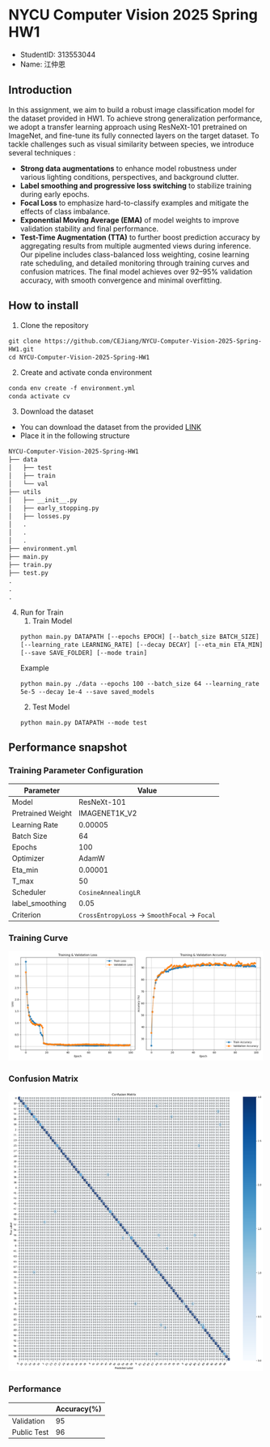 # NYCU Computer Vision 2025 Spring HW1
- StudentID: 313553044
- Name: 江仲恩

## Introduction
In this assignment, we aim to build a robust image classification model for the dataset provided in HW1. To achieve strong generalization performance, we adopt a transfer learning approach using ResNeXt-101 pretrained on ImageNet, and fine-tune its fully connected layers on the target dataset.
To tackle challenges such as visual similarity between species, we introduce several techniques :
- **Strong data augmentations** to enhance model robustness under various lighting conditions, perspectives, and background clutter.
- **Label smoothing and progressive loss switching** to stabilize training during early epochs.
- **Focal Loss** to emphasize hard-to-classify examples and mitigate the effects of class imbalance.
- **Exponential Moving Average (EMA)** of model weights to improve validation stability and final performance.
- **Test-Time Augmentation (TTA)** to further boost prediction accuracy by aggregating results from multiple augmented views during inference.
Our pipeline includes class-balanced loss weighting, cosine learning rate scheduling, and detailed monitoring through training curves and confusion matrices.
The final model achieves over 92–95% validation accuracy, with smooth convergence and minimal overfitting.

## How to install

1. Clone the repository
```
git clone https://github.com/CEJiang/NYCU-Computer-Vision-2025-Spring-HW1.git
cd NYCU-Computer-Vision-2025-Spring-HW1
```

2. Create and activate conda environment
```
conda env create -f environment.yml
conda activate cv
```

3. Download the dataset 
- You can download the dataset from the provided [LINK](https://drive.google.com/file/d/1fx4Z6xl5b6r4UFkBrn5l0oPEIagZxQ5u/view)
- Place it in the following structure
```
NYCU-Computer-Vision-2025-Spring-HW1
├── data
│   ├── test
│   ├── train
│   └── val
├── utils
│   ├── __init__.py
│   ├── early_stopping.py
│   ├── losses.py
│   .
│   .
│   .
├── environment.yml
├── main.py
├── train.py
├── test.py
.
.
.
```

4. Run for Train
    1. Train Model 
    ```
    python main.py DATAPATH [--epochs EPOCH] [--batch_size BATCH_SIZE] [--learning_rate LEARNING_RATE] [--decay DECAY] [--eta_min ETA_MIN] [--save SAVE_FOLDER] [--mode train]
    ```
    Example
    ```
    python main.py ./data --epochs 100 --batch_size 64 --learning_rate 5e-5 --decay 1e-4 --save saved_models
    ```
    2. Test Model
    ```
    python main.py DATAPATH --mode test
    ```

## Performance snapshot
### Training Parameter Configuration

| Parameter        | Value                                               |
|------------------|-----------------------------------------------------|
| Model            | ResNeXt-101                                         |
| Pretrained Weight| IMAGENET1K_V2                                       |
| Learning Rate    | 0.00005                                             |
| Batch Size       | 64                                                  |
| Epochs           | 100                                                 |
| Optimizer        | AdamW                                               |
| Eta_min          | 0.00001                                             |
| T_max            | 50                                                  |
| Scheduler        | `CosineAnnealingLR`                                 |
| label_smoothing  | 0.05                                                |
| Criterion        | `CrossEntropyLoss` -> `SmoothFocal` -> `Focal`      |

### Training Curve
![Image](https://github.com/CEJiang/NYCU-Computer-Vision-2025-Spring-HW1/blob/main/Image/train_curve.png)
### Confusion Matrix
![Image](https://github.com/CEJiang/NYCU-Computer-Vision-2025-Spring-HW1/blob/main/Image/confusion_matrix.png)
### Performance
|                  | Accuracy(%)                                         |
|------------------|-----------------------------------------------------|
| Validation       | 95                                                  |
| Public Test      | 96                                                  |
